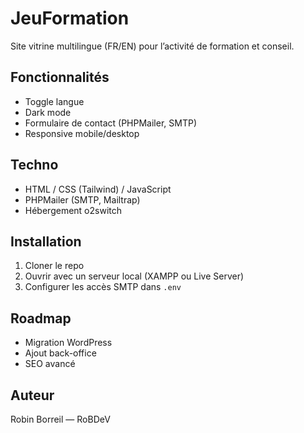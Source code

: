 # JeuFormation

Site vitrine multilingue (FR/EN) pour l’activité de formation et conseil.

## Fonctionnalités
- Toggle langue
- Dark mode
- Formulaire de contact (PHPMailer, SMTP)
- Responsive mobile/desktop

## Techno
- HTML / CSS (Tailwind) / JavaScript
- PHPMailer (SMTP, Mailtrap)
- Hébergement o2switch

## Installation
1. Cloner le repo
2. Ouvrir avec un serveur local (XAMPP ou Live Server)
3. Configurer les accès SMTP dans `.env`

## Roadmap
- Migration WordPress
- Ajout back-office
- SEO avancé

## Auteur
Robin Borreil — RoBDeV